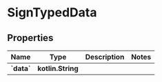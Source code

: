 
# SignTypedData

## Properties
Name | Type | Description | Notes
------------ | ------------- | ------------- | -------------
**&#x60;data&#x60;** | **kotlin.String** |  | 



